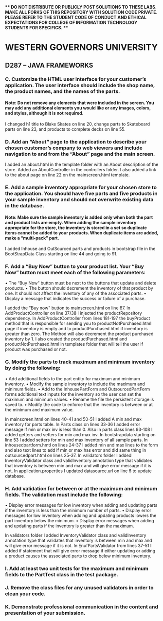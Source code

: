 <strong>** DO NOT DISTRIBUTE OR PUBLICLY POST SOLUTIONS TO THESE LABS. MAKE ALL FORKS OF THIS REPOSITORY WITH SOLUTION CODE PRIVATE. PLEASE REFER TO THE STUDENT CODE OF CONDUCT AND ETHICAL EXPECTATIONS FOR COLLEGE OF INFORMATION TECHNOLOGY STUDENTS FOR SPECIFICS. ** </strong>

# WESTERN GOVERNORS UNIVERSITY 
## D287 – JAVA FRAMEWORKS

### C.  Customize the HTML user interface for your customer’s application. The user interface should include the shop name, the product names, and the names of the parts.
#### Note: Do not remove any elements that were included in the screen. You may add any additional elements you would like or any images, colors, and styles, although it is not required.
I changed h1 title to Blake Skates on line 20, change parts to Skateboard parts on line 23, and products to complete decks on line 55.


### D.  Add an “About” page to the application to describe your chosen customer’s company to web viewers and include navigation to and from the “About” page and the main screen.
I added an about.html in the template folder with an About description of the store. Added an AboutController in the controllers folder.
I also added a link to the about page on line 22 on the mainscreen.html template.

### E.  Add a sample inventory appropriate for your chosen store to the application. You should have five parts and five products in your sample inventory and should not overwrite existing data in the database.
#### Note: Make sure the sample inventory is added only when both the part and product lists are empty. When adding the sample inventory appropriate for the store, the inventory is stored in a set so duplicate items cannot be added to your products. When duplicate items are added, make a “multi-pack” part.
I added Inhouse and OutSourced parts and products in bootstrap file in the BootStrapData Class starting on line 44 and going to 91. 

### F.  Add a “Buy Now” button to your product list. Your “Buy Now” button must meet each of the following parameters:
•  The “Buy Now” button must be next to the buttons that update and delete products.
• The button should decrement the inventory of that product by one. It should not affect the inventory of any of the associated parts.
•  Display a message that indicates the success or failure of a purchase.

I added the "Buy now" button to mainscreen.html on line 87. In AddProductController on line 37/38 I injected the productRepository dependency.
In AddProductController from lines 181-197 the buyProduct method that is responsible for sending you to productNotPurchased.html page if inventory
is empty and to productPurchased.html if inventory is greater than zero. The Method will also decrement the product purchased inventory by 1.
I also created the productPurchased.html and productNotPurchased.html in templates folder that will tell the user if product was purchased or not.


### G.  Modify the parts to track maximum and minimum inventory by doing the following:
•  Add additional fields to the part entity for maximum and minimum inventory.
•  Modify the sample inventory to include the maximum and minimum fields.
•  Add to the InhousePartForm and OutsourcedPartForm forms additional text inputs for the inventory so the user can set the maximum and minimum values.
•  Rename the file the persistent storage is saved to.
•  Modify the code to enforce that the inventory is between or at the minimum and maximum value.


In mainscreen.html on lines 40-41 and 50-51 I added A min and max inventory for parts table. In Parts class on lines 33-36 I added error message if min or max inv
is less than 0. Also in parts class lines 93-108 I added getters and setters for min and max inv. In bootstrapdata starting on line 53
I added setters for min and max inventory of all sample parts. In inhousedpartform.hmtl on lines 24-37 I added min and max lines
to the form and also text lines to add if min or max has error and did same thing in outsourcedpart.html on lines 25-37.
In validators folder I added InventoryValidator class and validInventory annotation type that validates that inventory is between
min and max and will give error message if it is not. In application.properties I updated datasource.url on line 6 to update database.



### H.  Add validation for between or at the maximum and minimum fields. The validation must include the following:
•  Display error messages for low inventory when adding and updating parts if the inventory is less than the minimum number of parts.
•  Display error messages for low inventory when adding and updating products lowers the part inventory below the minimum.
•  Display error messages when adding and updating parts if the inventory is greater than the maximum.

In validators folder I added InventoryValidator class and validInventory annotation type that validates that inventory is between
min and max and will give error message if it is not. In EnufPartsValidator from lines 37-51 I added if statement that will
give error message if either updating or adding a product causes the associated parts to drop below minimum inventory.


### I.  Add at least two unit tests for the maximum and minimum fields to the PartTest class in the test package.


### J.  Remove the class files for any unused validators in order to clean your code.


### K.  Demonstrate professional communication in the content and presentation of your submission.